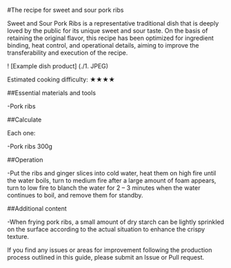 #The recipe for sweet and sour pork ribs

Sweet and Sour Pork Ribs is a representative traditional dish that is deeply loved by the public for its unique sweet and sour taste. On the basis of retaining the original flavor, this recipe has been optimized for ingredient binding, heat control, and operational details, aiming to improve the transferability and execution of the recipe.

! [Example dish product] (./1. JPEG)

Estimated cooking difficulty: ★★★★

##Essential materials and tools

-Pork ribs

##Calculate

Each one:

-Pork ribs 300g

##Operation

-Put the ribs and ginger slices into cold water, heat them on high fire until the water boils, turn to medium fire after a large amount of foam appears, turn to low fire to blanch the water for 2 – 3 minutes when the water continues to boil, and remove them for standby.

##Additional content

-When frying pork ribs, a small amount of dry starch can be lightly sprinkled on the surface according to the actual situation to enhance the crispy texture.

If you find any issues or areas for improvement following the production process outlined in this guide, please submit an Issue or Pull request.